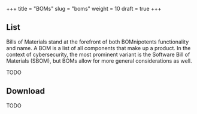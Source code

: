 +++
title = "BOMs"
slug = "boms"
weight = 10
draft = true
+++

## List

Bills of Materials stand at the forefront of both BOMnipotents functionality and name. A BOM is a list of all components that make up a product. In the context of cybersecurity, the most prominent variant is the Software Bill of Materials (SBOM), but BOMs allow for more general considerations as well.

TODO

## Download

TODO
